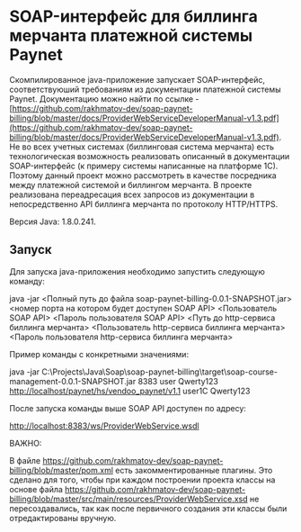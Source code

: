 # SOAP-интерфейс для биллинга мерчанта платежной системы Paynet

Скомпилированное java-приложение запускает SOAP-интерфейс, соответствуюший требованиям из документации платежной системы Paynet. Документацию можно найти по ссылке - [https://github.com/rakhmatov-dev/soap-paynet-billing/blob/master/docs/ProviderWebServiceDeveloperManual-v1.3.pdf](https://github.com/rakhmatov-dev/soap-paynet-billing/blob/master/docs/ProviderWebServiceDeveloperManual-v1.3.pdf). Не во всех учетных системах (биллинговая система мерчанта) есть технологическая возможность реализовать описанный в документации SOAP-интерфейс (к примеру системы написанные на платформе 1С). Поэтому данный проект можно рассмотреть в качестве посредника между платежной системой и биллингом мерчанта. В проекте реализована переадресация всех запросов из документации в непосредственно API биллинга мерчанта по протоколу HTTP/HTTPS. 

Версия Java: 1.8.0.241.

## Запуск

Для запуска java-приложения необходимо запустить следующую команду:

java -jar <Полный путь до файла soap-paynet-billing-0.0.1-SNAPSHOT.jar> <номер порта на котором будет доступен SOAP API> <Пользователь SOAP API> <Пароль пользователя SOAP API> <Путь до http-сервиса биллинга мерчанта> <Пользователь http-сервиса биллинга мерчанта> <Пароль пользователя http-сервиса биллинга мерчанта>

Пример команды с конкретными значениями:

java -jar С:\Projects\Java\Soap\soap-paynet-billing\target\soap-course-management-0.0.1-SNAPSHOT.jar 8383 user Qwerty123 [http://localhost/paynet/hs/vendoo_paynet/v1.1](http://localhost/paynet/hs/vendoo_paynet/v1.1) user1C Qwerty123 

После запуска команды выше SOAP API доступен по адресу:

[http://localhost:8383/ws/ProviderWebService.wsdl](http://localhost:8383/ws/ProviderWebService.wsdl)

ВАЖНО:

В файле https://github.com/rakhmatov-dev/soap-paynet-billing/blob/master/pom.xml есть закомментированные плагины. Это сделано для того, чтобы при каждом построении проекта классы на основе файла https://github.com/rakhmatov-dev/soap-paynet-billing/blob/master/src/main/resources/ProviderWebService.xsd не пересоздавались, так как после первичного создания эти классы были отредактированы вручную.
